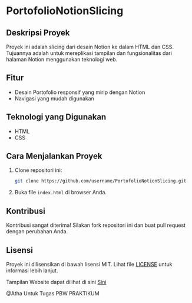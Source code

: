 # PortofolioNotionSlicing
## Deskripsi Proyek

Proyek ini adalah slicing dari desain Notion ke dalam HTML dan CSS. Tujuannya adalah untuk mereplikasi tampilan dan fungsionalitas dari halaman Notion menggunakan teknologi web.

## Fitur

- Desain Portofolio responsif yang mirip dengan Notion
- Navigasi yang mudah digunakan

## Teknologi yang Digunakan

- HTML
- CSS


## Cara Menjalankan Proyek

1. Clone repositori ini:
    ```bash
    git clone https://github.com/username/PortofolioNotionSlicing.git
    ```
2. Buka file `index.html` di browser Anda.

## Kontribusi

Kontribusi sangat diterima! Silakan fork repositori ini dan buat pull request dengan perubahan Anda.

## Lisensi

Proyek ini dilisensikan di bawah lisensi MIT. Lihat file [LICENSE](LICENSE) untuk informasi lebih lanjut.


Tampilan Website dapat dilihat di sini 
[Sini](https://athazayyan.github.io/PortofolioNotionSlicing/index.html)



@Atha
Untuk Tugas PBW PRAKTIKUM